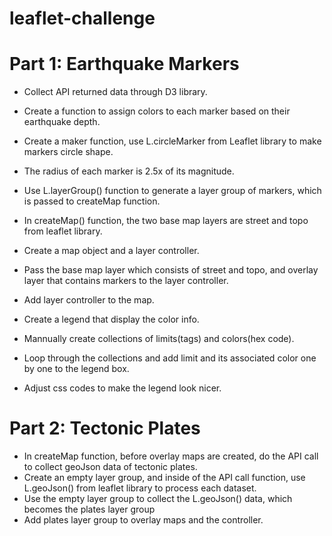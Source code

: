 # leaflet-challenge

# Part 1: Earthquake Markers

* Collect API returned data through D3 library.
* Create a function to assign colors to each marker based on their earthquake depth.
* Create a maker function, use L.circleMarker from Leaflet library to make markers circle shape.
* The radius of each marker is 2.5x of its magnitude.
* Use L.layerGroup() function to generate a layer group of markers, which is passed to createMap function.

* In createMap() function, the two base map layers are street and topo from leaflet library.
* Create a map object and a layer controller.
* Pass the base map layer which consists of street and topo, and overlay layer that contains markers to the layer controller.
* Add layer controller to the map.

* Create a legend that display the color info.
* Mannually create collections of limits(tags) and colors(hex code).
* Loop through the collections and add limit and its associated color one by one to the legend box.
* Adjust css codes to make the legend look nicer.

# Part 2: Tectonic Plates

* In createMap function, before overlay maps are created, do the API call to collect geoJson data of tectonic plates.
* Create an empty layer group, and inside of the API call function, use L.geoJson() from leaflet library to process each dataset.
* Use the empty layer group to collect the L.geoJson() data, which becomes the plates layer group
* Add plates layer group to overlay maps and the controller.
